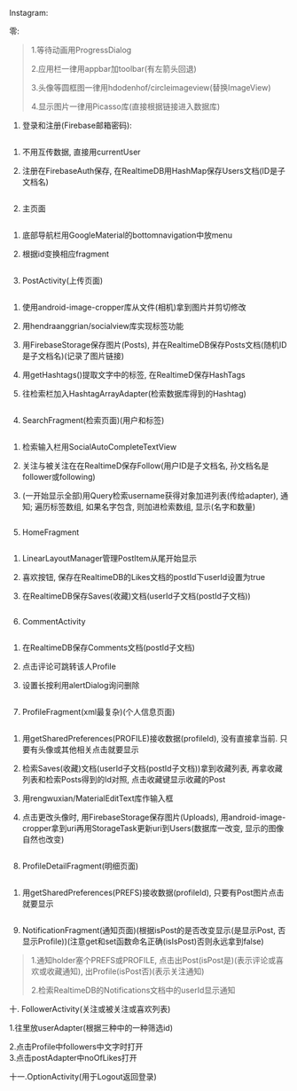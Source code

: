 Instagram:

零:

> 1.等待动画用ProgressDialog
>
> 2.应用栏一律用appbar加toolbar(有左箭头回退)
>
> 3.头像等圆框图一律用hdodenhof/circleimageview(替换ImageView)
>
> 4.显示图片一律用Picasso库(直接根据链接进入数据库)

1.  登录和注册(Firebase邮箱密码):

```{=html}

```

1.  不用互传数据, 直接用currentUser

2.  注册在FirebaseAuth保存,
    在RealtimeDB用HashMap保存Users文档(ID是子文档名)

```{=html}

```

2.  主页面

```{=html}

```

1.  底部导航栏用GoogleMaterial的bottomnavigation中放menu

2.  根据id变换相应fragment

```{=html}

```

3.  PostActivity(上传页面)

```{=html}

```

1.  使用android-image-cropper库从文件(相机)拿到图片并剪切修改

2.  用hendraanggrian/socialview库实现标签功能

3.  用FirebaseStorage保存图片(Posts),
    并在RealtimeDB保存Posts文档(随机ID是子文档名)(记录了图片链接)

4.  用getHashtags()提取文字中的标签, 在RealtimeD保存HashTags

5.  往检索栏加入HashtagArrayAdapter(检索数据库得到的Hashtag)

```{=html}

```

4.  SearchFragment(检索页面)(用户和标签)

```{=html}

```

1.  检索输入栏用SocialAutoCompleteTextView

2.  关注与被关注在在RealtimeD保存Follow(用户ID是子文档名,
    孙文档名是follower或following)

3.  (一开始显示全部)用Query检索username获得对象加进列表(传给adapter),
    通知; 遍历标签数组, 如果名字包含, 则加进检索数组, 显示(名字和数量)

```{=html}

```

5.  HomeFragment

```{=html}

```

1.  LinearLayoutManager管理PostItem从尾开始显示

2.  喜欢按钮, 保存在RealtimeDB的Likes文档的postId下userId设置为true

3.  在RealtimeDB保存Saves(收藏)文档(userId子文档(postId子文档))

```{=html}

```

6.  CommentActivity

```{=html}

```

1.  在RealtimeDB保存Comments文档(postId子文档)

2.  点击评论可跳转该人Profile

3.  设置长按利用alertDialog询问删除

```{=html}

```

7.  ProfileFragment(xml最复杂)(个人信息页面)

```{=html}

```

1.  用getSharedPreferences(PROFILE)接收数据(profileId), 没有直接拿当前.
    只要有头像或其他相关点击就要显示

2.  检索Saves(收藏)文档(userId子文档(postId子文档))拿到收藏列表,
    再拿收藏列表和检索Posts得到的Id对照, 点击收藏键显示收藏的Post

3.  用rengwuxian/MaterialEditText库作输入框

4.  点击更改头像时, 用FirebaseStorage保存图片(Uploads),
    用android-image-cropper拿到uri再用StorageTask更新uri到Users(数据库一改变,
    显示的图像自然也改变)

```{=html}

```

8.  ProfileDetailFragment(明细页面)

```{=html}

```

1.  用getSharedPreferences(PREFS)接收数据(profileId),
    只要有Post图片点击就要显示

```{=html}

```

9.  NotificationFragment(通知页面)(根据isPost的是否改变显示(是显示Post,
    否显示Profile))(注意get和set函数命名正确(isIsPost)否则永远拿到false)

> 1.通知holder塞个PREFS或PROFILE,
> 点击出Post(isPost是)(表示评论或喜欢或收藏通知),
> 出Profile(isPost否)(表示关注通知)
>
> 2.检索RealtimeDB的Notifications文档中的userId显示通知

十. FollowerActivity(关注或被关注或喜欢列表)

1.往里放userAdapter(根据三种中的一种筛选id)

2.点击Profile中followers中文字时打开\
3.点击postAdapter中noOfLikes打开

十一.OptionActivity(用于Logout返回登录)
